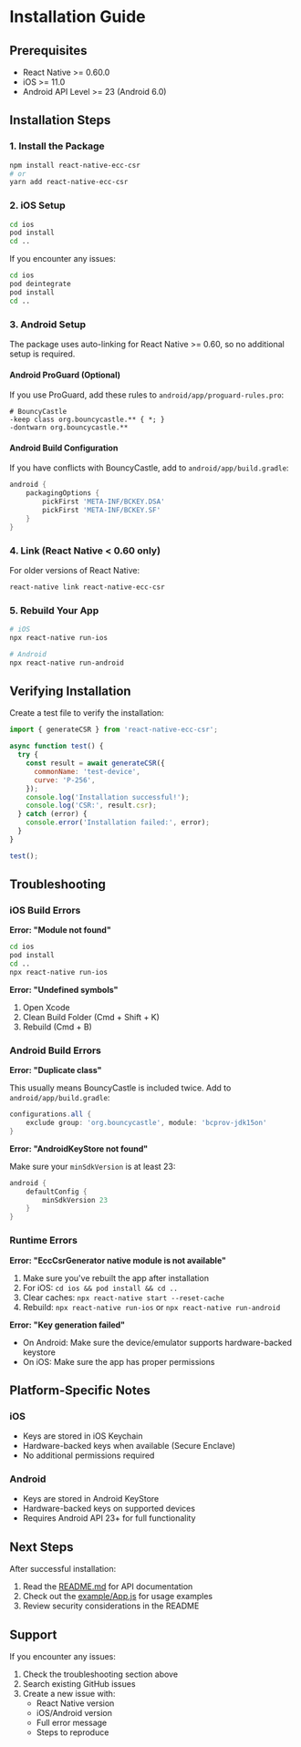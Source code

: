 # Installation Guide

## Prerequisites

- React Native >= 0.60.0
- iOS >= 11.0
- Android API Level >= 23 (Android 6.0)

## Installation Steps

### 1. Install the Package

```bash
npm install react-native-ecc-csr
# or
yarn add react-native-ecc-csr
```

### 2. iOS Setup

```bash
cd ios
pod install
cd ..
```

If you encounter any issues:

```bash
cd ios
pod deintegrate
pod install
cd ..
```

### 3. Android Setup

The package uses auto-linking for React Native >= 0.60, so no additional setup is required.

#### Android ProGuard (Optional)

If you use ProGuard, add these rules to `android/app/proguard-rules.pro`:

```proguard
# BouncyCastle
-keep class org.bouncycastle.** { *; }
-dontwarn org.bouncycastle.**
```

#### Android Build Configuration

If you have conflicts with BouncyCastle, add to `android/app/build.gradle`:

```gradle
android {
    packagingOptions {
        pickFirst 'META-INF/BCKEY.DSA'
        pickFirst 'META-INF/BCKEY.SF'
    }
}
```

### 4. Link (React Native < 0.60 only)

For older versions of React Native:

```bash
react-native link react-native-ecc-csr
```

### 5. Rebuild Your App

```bash
# iOS
npx react-native run-ios

# Android
npx react-native run-android
```

## Verifying Installation

Create a test file to verify the installation:

```javascript
import { generateCSR } from 'react-native-ecc-csr';

async function test() {
  try {
    const result = await generateCSR({
      commonName: 'test-device',
      curve: 'P-256',
    });
    console.log('Installation successful!');
    console.log('CSR:', result.csr);
  } catch (error) {
    console.error('Installation failed:', error);
  }
}

test();
```

## Troubleshooting

### iOS Build Errors

**Error: "Module not found"**

```bash
cd ios
pod install
cd ..
npx react-native run-ios
```

**Error: "Undefined symbols"**

1. Open Xcode
2. Clean Build Folder (Cmd + Shift + K)
3. Rebuild (Cmd + B)

### Android Build Errors

**Error: "Duplicate class"**

This usually means BouncyCastle is included twice. Add to `android/app/build.gradle`:

```gradle
configurations.all {
    exclude group: 'org.bouncycastle', module: 'bcprov-jdk15on'
}
```

**Error: "AndroidKeyStore not found"**

Make sure your `minSdkVersion` is at least 23:

```gradle
android {
    defaultConfig {
        minSdkVersion 23
    }
}
```

### Runtime Errors

**Error: "EccCsrGenerator native module is not available"**

1. Make sure you've rebuilt the app after installation
2. For iOS: `cd ios && pod install && cd ..`
3. Clear caches: `npx react-native start --reset-cache`
4. Rebuild: `npx react-native run-ios` or `npx react-native run-android`

**Error: "Key generation failed"**

- On Android: Make sure the device/emulator supports hardware-backed keystore
- On iOS: Make sure the app has proper permissions

## Platform-Specific Notes

### iOS

- Keys are stored in iOS Keychain
- Hardware-backed keys when available (Secure Enclave)
- No additional permissions required

### Android

- Keys are stored in Android KeyStore
- Hardware-backed keys on supported devices
- Requires Android API 23+ for full functionality

## Next Steps

After successful installation:

1. Read the [README.md](README.md) for API documentation
2. Check out the [example/App.js](example/App.js) for usage examples
3. Review security considerations in the README

## Support

If you encounter any issues:

1. Check the troubleshooting section above
2. Search existing GitHub issues
3. Create a new issue with:
   - React Native version
   - iOS/Android version
   - Full error message
   - Steps to reproduce